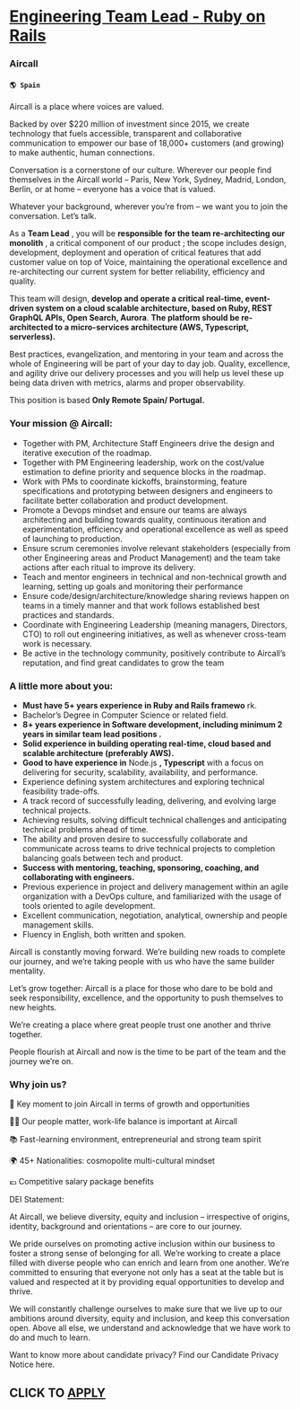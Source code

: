 # [Engineering Team Lead - Ruby on Rails](https://www.remotewlb.com/apply/engineering-team-lead-ruby-on-rails-53546)  
### Aircall  
#### `🌎 Spain`  

Aircall is a place where voices are valued.

Backed by over $220 million of investment since 2015, we create technology that fuels accessible, transparent and collaborative communication to empower our base of 18,000+ customers (and growing) to make authentic, human connections.

Conversation is a cornerstone of our culture. Wherever our people find themselves in the Aircall world – Paris, New York, Sydney, Madrid, London, Berlin, or at home – everyone has a voice that is valued.

Whatever your background, wherever you’re from – we want you to join the conversation. Let’s talk.

As a **Team Lead** , you will be **responsible for the team re-architecting our monolith** , a critical component of our product ; the scope includes design, development, deployment and operation of critical features that add customer value on top of Voice, maintaining the operational excellence and re-architecting our current system for better reliability, efficiency and quality.

This team will design, **develop and operate a critical real-time, event-driven system on a cloud scalable architecture, based on Ruby, REST GraphQL APIs, Open Search, Aurora**. **The platform should be re-architected to a micro-services architecture (AWS, Typescript, serverless).**

Best practices, evangelization, and mentoring in your team and across the whole of Engineering will be part of your day to day job. Quality, excellence, and agility drive our delivery processes and you will help us level these up being data driven with metrics, alarms and proper observability.

This position is based **Only Remote Spain/ Portugal.**

### Your mission @ Aircall:

  * Together with PM, Architecture Staff Engineers drive the design and iterative execution of the roadmap.
  * Together with PM Engineering leadership, work on the cost/value estimation to define priority and sequence blocks in the roadmap.
  * Work with PMs to coordinate kickoffs, brainstorming, feature specifications and prototyping between designers and engineers to facilitate better collaboration and product development.
  * Promote a Devops mindset and ensure our teams are always architecting and building towards quality, continuous iteration and experimentation, efficiency and operational excellence as well as speed of launching to production.
  * Ensure scrum ceremonies involve relevant stakeholders (especially from other Engineering areas and Product Management) and the team take actions after each ritual to improve its delivery.
  * Teach and mentor engineers in technical and non-technical growth and learning, setting up goals and monitoring their performance
  * Ensure code/design/architecture/knowledge sharing reviews happen on teams in a timely manner and that work follows established best practices and standards.
  * Coordinate with Engineering Leadership (meaning managers, Directors, CTO) to roll out engineering initiatives, as well as whenever cross-team work is necessary.
  * Be active in the technology community, positively contribute to Aircall’s reputation, and find great candidates to grow the team

### A little more about you:

  * **Must have 5+ years experience in Ruby and Rails framewo** rk.
  * Bachelor’s Degree in Computer Science or related field.
  * **8+ years experience in Software development, including minimum 2 years in similar team lead positions .**
  * **Solid experience in building operating real-time, cloud based and scalable architecture (preferably AWS).**
  * **Good to have experience in** Node.js **, Typescript** with a focus on delivering for security, scalability, availability, and performance.
  * Experience defining system architectures and exploring technical feasibility trade-offs.
  * A track record of successfully leading, delivering, and evolving large technical projects.
  * Achieving results, solving difficult technical challenges and anticipating technical problems ahead of time.
  * The ability and proven desire to successfully collaborate and communicate across teams to drive technical projects to completion balancing goals between tech and product.
  * **Success with mentoring, teaching, sponsoring, coaching, and collaborating with engineers.**
  * Previous experience in project and delivery management within an agile organization with a DevOps culture, and familiarized with the usage of tools oriented to agile development.
  * Excellent communication, negotiation, analytical, ownership and people management skills.
  * Fluency in English, both written and spoken.

Aircall is constantly moving forward. We’re building new roads to complete our journey, and we’re taking people with us who have the same builder mentality.

Let’s grow together: Aircall is a place for those who dare to be bold and seek responsibility, excellence, and the opportunity to push themselves to new heights.

We’re creating a place where great people trust one another and thrive together.

People flourish at Aircall and now is the time to be part of the team and the journey we’re on.

### Why join us?

🚀 Key moment to join Aircall in terms of growth and opportunities

💆‍♀️ Our people matter, work-life balance is important at Aircall

📚 Fast-learning environment, entrepreneurial and strong team spirit

🌍 45+ Nationalities: cosmopolite multi-cultural mindset

💶 Competitive salary package benefits

DEI Statement:

At Aircall, we believe diversity, equity and inclusion – irrespective of origins, identity, background and orientations – are core to our journey.

We pride ourselves on promoting active inclusion within our business to foster a strong sense of belonging for all. We’re working to create a place filled with diverse people who can enrich and learn from one another. We’re committed to ensuring that everyone not only has a seat at the table but is valued and respected at it by providing equal opportunities to develop and thrive.

We will constantly challenge ourselves to make sure that we live up to our ambitions around diversity, equity and inclusion, and keep this conversation open. Above all else, we understand and acknowledge that we have work to do and much to learn.

Want to know more about candidate privacy? Find our Candidate Privacy Notice here.

  
## CLICK TO [APPLY](https://www.remotewlb.com/apply/engineering-team-lead-ruby-on-rails-53546)

